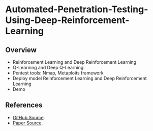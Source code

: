 # Automated-Penetration-Testing-Using-Deep-Reinforcement-Learning
## Overview
- Reinforcement Learning and Deep Reinforcement Learning
- Q-Learning and Deep Q-Learning
- Pentest tools: Nmap, Metaploits framework
- Deploy model Reinforcement Learning and Deep Reinforcement Learning
- Demo
## References
- [GitHub Source](https://github.com/crond-jaist/AutoPentest-DRL).
- [Paper Source](https://ieeexplore.ieee.org/abstract/document/9229752).
